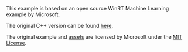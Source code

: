 This example is based on an open source WinRT Machine Learning example by
Microsoft.

The original C++ version can be found [here][cpp_example_link].

The original example and [assets][assets_link] are licensed by Microsoft under
the [MIT License][mit_license_link].

[assets_link]: https://github.com/halildurmus/dartwinrt/tree/main/packages/windows_ai/example/machinelearning/assets
[cpp_example_link]: https://github.com/microsoft/Windows-Machine-Learning/tree/02b586811c8beb1ae2208c8605393267051257ae/Samples/SqueezeNetObjectDetection/Desktop/cpp
[mit_license_link]: https://github.com/microsoft/Windows-Machine-Learning/blob/02b586811c8beb1ae2208c8605393267051257ae/LICENSE
